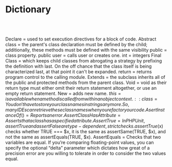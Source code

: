 # Dictionary
<br>
 <?php = shorthand for <?php echo $a; ?>
 </br>

Declare = used to set execution directives for a block of code.
Abstract class = the parent's class declaration must be defined by the child; additionally, these methods must be 
defined with the same visibility
public = class property.
 public user = calls user or creates one.
 int = integers
 Final Class = which keeps child classes from abrogating a strategy by prefixing the definition with last. On the off 
  chance that the class itself is being characterized last, at that point it can't be expanded.
 return = returns program control to the calling module.
Extends = the subclass inherits all of the public and protected methods from the parent class.
 Void = void as their return type must either omit their return statement altogether, or use an empty return statement.
 New = adds new name.
 $this =  is available when a method is called from within an object context.
 ::class = You don't have to store your class names in strings anymore. So, many IDEs can retrieve these class names 
  when you refactor your code.
AsertInstanceOf() = Reports an error.
 AssertClassHasAttribute = Asserts that a class has a specified attribute.
 AssertTrue = In PHPUnit, assertTrue and assertFalse are type-dependent, strict checks. assertTrue($x) checks whether TRUE 
  === $x, it is the same as assertSame(TRUE, $x), and not the same as assertEquals(TRUE, $x).
 AssertEquals = Checks that two variables are equal. If you’re comparing floating-point values, you can specify the 
  optional “delta” parameter which dictates how great of a precision error are you willing to tolerate in order to
  consider the two values equal.
